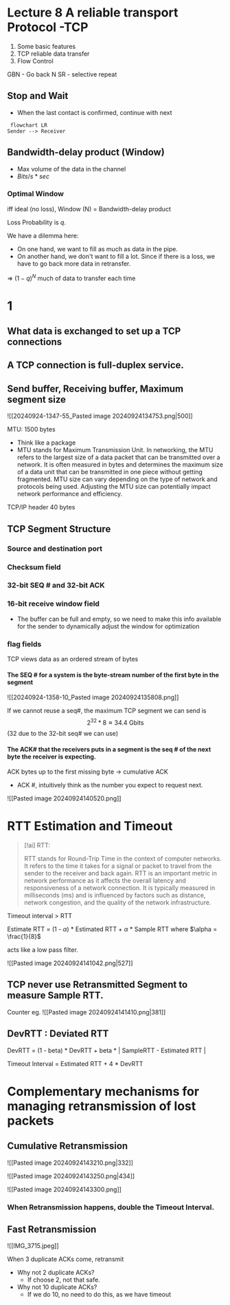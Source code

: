 # Lecture 8 A reliable transport Protocol -TCP 

1. Some basic features 
2. TCP reliable data transfer 
3. Flow Control 

GBN - Go back N 
SR - selective repeat  

## Stop and Wait 
- When the last contact is confirmed, continue with next 

```mermaid
 flowchart LR
Sender --> Receiver

```
## Bandwidth-delay product (Window)
- Max volume of the data in the channel 
- $Bits/s * sec$
### Optimal Window

iff ideal (no loss), 
	Window (N) = Bandwidth-delay product  

Loss Probability is $q$. 

We have a dilemma here: 
- On one hand, we want to fill as much as data in the pipe. 
- On another hand, we don't want to fill a lot. Since if there is a loss, we have to go back more data in retransfer. 

=> $(1-q)^N$ much of data to transfer each time 


# 1

## What data is exchanged to set up a TCP connections 

## A TCP connection is full-duplex service.

## Send buffer, Receiving buffer, Maximum segment size 

![[20240924-1347-55_Pasted image 20240924134753.png|500]]

MTU: 1500 bytes 
- Think like a package
- MTU stands for Maximum Transmission Unit. In networking, the MTU refers to the largest size of a data packet that can be transmitted over a network. It is often measured in bytes and determines the maximum size of a data unit that can be transmitted in one piece without getting fragmented. MTU size can vary depending on the type of network and protocols being used. Adjusting the MTU size can potentially impact network performance and efficiency.

TCP/IP header 40 bytes 


## TCP Segment Structure 

### Source and destination port # 

### Checksum field 

### 32-bit SEQ # and 32-bit ACK # 

### 16-bit receive window field 

- The buffer can be full and empty, so we need to make this info available for the sender to dynamically adjust the window for optimization 

### flag fields 

TCP views data as an ordered stream of bytes 

#### The SEQ # for a system is the byte-stream number of the first byte in the segment 

![[20240924-1358-10_Pasted image 20240924135808.png]]

If we cannot reuse a seq#, the maximum TCP segment we can send is 
$$
2^{32} * 8 \approx 34.4 \ \text{Gbits}
$$
(32 due to the 32-bit seq# we can use) 

#### The ACK# that the receivers puts in a segment is the seq # of the next byte the receiver is expecting. 

ACK bytes up to the first missing byte -> cumulative ACK 
- ACK #, intuitively think as the number you expect to request next. 

![[Pasted image 20240924140520.png]]


# RTT Estimation and Timeout 

> [!ai]
> RTT: 
> 
> RTT stands for Round-Trip Time in the context of computer networks. It refers to the time it takes for a signal or packet to travel from the sender to the receiver and back again. RTT is an important metric in network performance as it affects the overall latency and responsiveness of a network connection. It is typically measured in milliseconds (ms) and is influenced by factors such as distance, network congestion, and the quality of the network infrastructure.
> 

Timeout interval > RTT

Estimate RTT = (1 - $\alpha$) * Estimated RTT + $\alpha$ * Sample RTT 
where $\alpha = \frac{1}{8}$ 

acts like a low pass filter. 

![[Pasted image 20240924141042.png|527]]

## TCP never use Retransmitted Segment to measure Sample RTT. 

Counter eg. 
![[Pasted image 20240924141410.png|381]]

## DevRTT : Deviated RTT 

DevRTT = (1 - beta) * DevRTT + beta * | SampleRTT - Estimated RTT |  

Timeout Interval = Estimated RTT + 4 * DevRTT 


# Complementary mechanisms for managing retransmission of lost packets
## Cumulative Retransmission 

![[Pasted image 20240924143210.png|332]]

![[Pasted image 20240924143250.png|434]]

![[Pasted image 20240924143300.png]]

### When Retransmission happens, double the Timeout Interval. 

## Fast Retransmission

![[IMG_3715.jpeg]]

When 3 duplicate ACKs come, retransmit 
- Why not 2 duplicate ACKs? 
	- If choose 2, not that safe. 
- Why not 10 duplicate ACKs? 
	- If we do 10, no need to do this, as we have timeout 